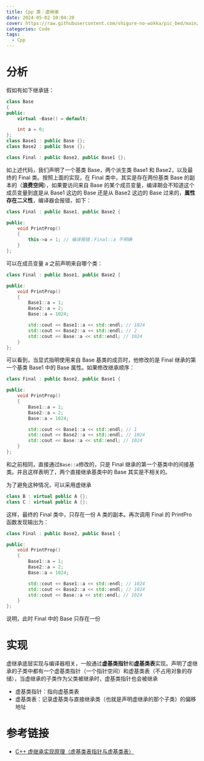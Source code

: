 ```yaml
---
title: Cpp 类：虚继承
date: 2024-05-02 10:04:28
cover: https://raw.githubusercontent.com/shigure-no-wokka/pic_bed/main/imgs/family_code.jpg
categories: Code
tags:
  - Cpp
---
```


# 分析

假如有如下继承链：

```cpp
class Base
{
public:
	virtual ~Base() = default;

	int a = 0;
};
class Base1 : public Base {};
class Base2 : public Base {};

class Final : public Base2, public Base1 {};
```

如上述代码，我们声明了一个基类 Base，两个派生类 Base1 和 Base2，以及最终的 Final 类。按照上面的实现，在 Final 类中，其实是存在两份基类 Base 的副本的（**浪费空间**），如果要访问来自 Base 的某个成员变量，编译期会不知道这个成员变量到底是从 Base1 这边的 Base 还是从 Base2 这边的 Base 过来的，**属性存在二义性**，编译器会报错，如下：

```cpp
class Final : public Base1, public Base2 {

public:
	void PrintProp()
	{
		this->a = 1; // 编译报错：Final::a 不明确
	}
};
```

可以在成员变量 a 之前声明来自哪个类：

```cpp
class Final : public Base1, public Base2 {

public:
	void PrintProp()
	{
		Base1::a = 1;
		Base2::a = 2;
		Base::a = 1024;

		std::cout << Base1::a << std::endl; // 1024
		std::cout << Base2::a << std::endl; // 2
		std::cout << Base::a << std::endl; // 1024
	}
};
```

可以看到，当显式指明使用来自 Base 基类的成员时，他修改的是 Final 继承的第一个基类 Base1 中的 Base 属性。如果修改继承顺序：

```cpp
class Final : public Base2, public Base1 {

public:
	void PrintProp()
	{
		Base1::a = 1;
		Base2::a = 2;
		Base::a = 1024;

		std::cout << Base1::a << std::endl; // 1
		std::cout << Base2::a << std::endl; // 1024
		std::cout << Base::a << std::endl; // 1024
	}
};
```

和之前相同，直接通过`Base::a`修改的，只是 Final 继承的第一个基类中的间接基类。并且这样表明了，两个直接继承基类中的 Base 其实是不相关的。



为了避免这种情况，可以采用虚继承

```cpp
class B : virtual public A {};
class C : virtual public A {};
```

这样，最终的 Final 类中，只存在一份 A 类的副本。再次调用 Final 的 PrintPro 函数发现输出为：

```cpp
class Final : public Base2, public Base1 {

public:
	void PrintProp()
	{
		Base1::a = 1;
		Base2::a = 2;
		Base::a = 1024;

		std::cout << Base1::a << std::endl; // 1024
		std::cout << Base2::a << std::endl; // 1024
		std::cout << Base::a << std::endl; // 1024
	}
};
```

说明，此时 Final 中的 Base 只存在一份

# 实现

虚继承底层实现与编译器相关，一般通过**虚基类指针**和**虚基类表**实现。声明了虚继承的子类中都有一个虚基类指针（一个指针空间）和虚基类表（不占用对象的存储），当虚继承的子类作为父类被继承时，虚基类指针也会被继承

- 虚基类指针：指向虚基类表
- 虚基类表：记录虚基类与直接继承类（也就是声明虚继承的那个子类）的偏移地址


# 参考链接

- [C++ 虚继承实现原理（虚基类表指针与虚基类表）](https://blog.csdn.net/longlovefilm/article/details/80558879)

